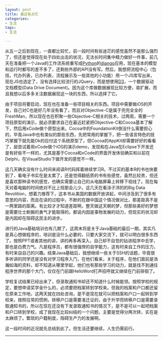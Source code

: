 ```yaml
---
layout: post
title: 最近有点忙
categories:
- 生活
tags:
- 生活

---
```


从五一之后到现在，一直都比较忙，前一段时间有些迷茫的感觉虽然不是那么强烈了，但还是觉得现在处于四处出击的状况，无法长时间集中精力做好一件事，前几天在准备把一个Java的工作流系统重写成[Python][python]的[django][python-django]应用，现在基本的模型和运行时都写的差不多了，还剩些外部的API没有写。然后，我想把流程中心（包括，代办列表，已办列表，流程展示及一些其他的小功能）用一个JS库写出来，现在JS也选定了，没有选择比较流行的JQuery，而是想使用[D3][d3-js]，一个数据驱动文档模型(Data Drive Document)。因为这个库做数据展现比较方便，易扩展，而且我想以后多多关注数据展现这一块的东西，所以选择了它。

由于项目将要启动，现在也在准备一些项目相关的东西。项目中需要做iOS的开发，自己对C也是好几年没有看了，而且对Objective-C是属于完完全全的FreshMan，所以现在也在积聚一些Objective-C相关的技术，过两周，需要一个项目原型的演示，就必须要求自己在最近赶紧把Objective-C和Cocoa基本了解下，然后用xCode做个原型出来。Cocoa中的FoundationKit倒没什么需要担心的，毕竟Java中也有类似的那些东西，先把常用的掌握下，把一些语言特色的技巧掌握下就先能Ok的应付这个系统原型了，但Cocoa的AppKit却需要好好的看看了，层尝试着用xCode做个iOS的演示demo，发现和在Java在Eclipse下开发还是有好些不一样的，尤其是基于Cocoa和xCode的界面开发体验确实和以前在Delphi，在VisualStudio下做开发的感觉不一样。

这几天确实没有什么时间来阅读R代码挥着继续学习R。不过买的基本R的书也快要到了，看电子书实在是太累了，还是觉得翻纸质的书有些感觉，虽然比较贵，但还是喜欢那种读书的感觉，也确实需要让自己的从电脑屏幕上转移下视线了。现在每天对着电脑的时间绝对不比上班那会儿少。这几天在看涂子沛的的Big Data Revolition，想着力推荐下，这本书从美国的数据开放讲起，中间涉及到了很多有意思的内容，而且在读的过程中，不断的在跟中国这个情况做对比，那差距真不是一两里路的距离。有比较才才知道差距啊，整天做这天朝的梦，但那些美好的梦想是需要壮士断腕的勇气才能取得的。都说内因是事物发展的动力，但现实的状况却是内因却在阻碍这民主的进步。

进行的Java基础培训也有几期了，这周末将是关于Java基础的最后一期，其实凡是真心想做程序的，培训是没什么必要的，只要大家交流下，就可以明白很多东西了。按照PPT或者其他的讲，讲的再多再深入，自己却不自觉的钻进程序中去学，那也是白费力气。凡是程序员，都有很强悍的自学能力，这有时来自工作的压力，有时来自自己的兴趣。结束Java基础后，我想继续一些关于SSH的话题，毕竟很多听讲的同学还是没有对学习程序入门，在他们看来，关于程序，在他们面前是浩瀚如海的资料，却不知道从哪里学起，他们也有那些学习的动力，就是找不到通往程序世界的那个大门，仅仅在门前跟HelloWord打声招呼就又继续在门前徘徊了。

学校复试结果已经出来了，但录取通知书却还不知道什么时候能领。按照学校的规定，要想申请奖学金什么的，必须要把档案转到学校来。但我的档案和户口都还留在原来工作地，这两天就在四处咨询，是不是现在就可以把档案和户口一起转到学校来，按照往常的惯例，转移户口是需要准迁证的，由于升学而转移户口是需要录取通知书的，所以在现在还没有下发录取通知书的情况下，是不是可以一起吧档案和户口转到学校，成了我现在比较纠结的一个问题，主要是觉得分两次转，实在是太麻烦了。繁琐的户籍制度，阻碍生产力的发展啊。

这一段时间的近况就先总结到此了。但生活还要继续，人生仍需前行。

----
[python]: http://python.org/
[python-django]: https://www.djangoproject.com/
[d3-js]: http://d3js.org/

